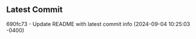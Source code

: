 
## Latest Commit
690fc73 - Update README with latest commit info (2024-09-04 10:25:03 -0400) <Yunxi-Zhou>
